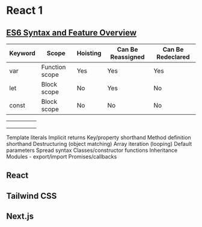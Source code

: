 # React 1
## [ES6 Syntax and Feature Overview](https://www.taniarascia.com/es6-syntax-and-feature-overview/)


|Keyword| Scope         |	Hoisting  |Can Be Reassigned  |Can Be Redeclared|
|-------|---------------|-----------|-------------------|-----------------|
|var	  | Function scope|	Yes	      |Yes		            |Yes              |
|let	  |Block scope    |	No		    |Yes	              |	No              |
|const  | 	Block scope |	No		    |No		              |No               |



|   |   |   |   |   |
|---|---|---|---|---|
|   |   |   |   |   |
|   |   |   |   |   |
|   |   |   |   |   |


Template literals
Implicit returns
Key/property shorthand
Method definition shorthand
Destructuring (object matching)
Array iteration (looping)
Default parameters
Spread syntax
Classes/constructor functions
Inheritance
Modules - export/import
Promises/callbacks


## React


## Tailwind CSS



## Next.js


